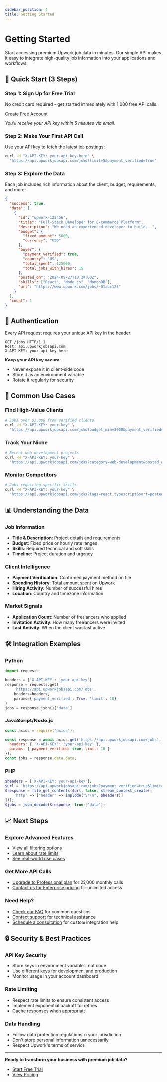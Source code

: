 ```yaml
---
sidebar_position: 4
title: Getting Started
---
```


# Getting Started

Start accessing premium Upwork job data in minutes. Our simple API makes it easy to integrate high-quality job information into your applications and workflows.

## 🚀 Quick Start (3 Steps)

### Step 1: Sign Up for Free Trial

No credit card required - get started immediately with 1,000 free API calls.

[Create Free Account](mailto:sales@upworkjobsapi.com?subject=Free%20Trial%20Signup)

*You'll receive your API key within 5 minutes via email.*

### Step 2: Make Your First API Call

Use your API key to fetch the latest job postings:

```bash
curl -H "X-API-KEY: your-api-key-here" \
  "https://api.upworkjobsapi.com/jobs?limit=5&payment_verified=true"
```

### Step 3: Explore the Data

Each job includes rich information about the client, budget, requirements, and more:

```json
{
  "success": true,
  "data": [
    {
      "id": "upwork-123456",
      "title": "Full-Stack Developer for E-commerce Platform",
      "description": "We need an experienced developer to build...",
      "budget": {
        "fixed_amount": 5000,
        "currency": "USD"
      },
      "buyer": {
        "payment_verified": true,
        "country": "US",
        "total_spent": 125000,
        "total_jobs_with_hires": 15
      },
      "posted_on": "2024-09-27T10:30:00Z",
      "skills": ["React", "Node.js", "MongoDB"],
      "url": "https://www.upwork.com/jobs/~01abc123"
    }
  ],
  "count": 1
}
```

## 🔑 Authentication

Every API request requires your unique API key in the header:

```http
GET /jobs HTTP/1.1
Host: api.upworkjobsapi.com
X-API-KEY: your-api-key-here
```

**Keep your API key secure:**
- Never expose it in client-side code
- Store it as an environment variable
- Rotate it regularly for security

## 🎯 Common Use Cases

### Find High-Value Clients
```bash
# Jobs over $3,000 from verified clients
curl -H "X-API-KEY: your-key" \
  "https://api.upworkjobsapi.com/jobs?budget_min=3000&payment_verified=true"
```

### Track Your Niche
```bash
# Recent web development projects
curl -H "X-API-KEY: your-key" \
  "https://api.upworkjobsapi.com/jobs?category=web-development&posted_after=2024-09-20T00:00:00Z"
```

### Monitor Competitors
```bash
# Jobs requiring specific skills
curl -H "X-API-KEY: your-key" \
  "https://api.upworkjobsapi.com/jobs?tags=react,typescript&sort=posted_on_desc"
```

## 📊 Understanding the Data

### Job Information
- **Title & Description**: Project details and requirements
- **Budget**: Fixed price or hourly rate ranges
- **Skills**: Required technical and soft skills
- **Timeline**: Project duration and urgency

### Client Intelligence
- **Payment Verification**: Confirmed payment method on file
- **Spending History**: Total amount spent on Upwork
- **Hiring Activity**: Number of successful hires
- **Location**: Country and timezone information

### Market Signals
- **Application Count**: Number of freelancers who applied
- **Invitation Activity**: How many freelancers were invited
- **Last Activity**: When the client was last active

## 🛠️ Integration Examples

### Python
```python
import requests

headers = {'X-API-KEY': 'your-api-key'}
response = requests.get(
    'https://api.upworkjobsapi.com/jobs',
    headers=headers,
    params={'payment_verified': True, 'limit': 10}
)
jobs = response.json()['data']
```

### JavaScript/Node.js
```javascript
const axios = require('axios');

const response = await axios.get('https://api.upworkjobsapi.com/jobs', {
  headers: { 'X-API-KEY': 'your-api-key' },
  params: { payment_verified: true, limit: 10 }
});
const jobs = response.data.data;
```

### PHP
```php
$headers = ['X-API-KEY: your-api-key'];
$url = 'https://api.upworkjobsapi.com/jobs?payment_verified=true&limit=10';
$response = file_get_contents($url, false, stream_context_create([
    'http' => ['header' => implode("\r\n", $headers)]
]));
$jobs = json_decode($response, true)['data'];
```

## 📈 Next Steps

### Explore Advanced Features
- [View all filtering options](/docs/api/filtering)
- [Learn about rate limits](/docs/support/rate-limits)
- [See real-world use cases](/docs/use-cases)

### Get More API Calls
- [Upgrade to Professional plan](/docs/pricing) for 25,000 monthly calls
- [Contact us for Enterprise pricing](/docs/support/contact) for unlimited access

### Need Help?
- [Check our FAQ](/docs/support/faq) for common questions
- [Contact support](/docs/support/contact) for technical assistance
- [Schedule a consultation](mailto:sales@upworkjobsapi.com?subject=Integration%20Help) for custom integration help

## 🔒 Security & Best Practices

### API Key Security
- Store keys in environment variables, not code
- Use different keys for development and production
- Monitor usage in your account dashboard

### Rate Limiting
- Respect rate limits to ensure consistent access
- Implement exponential backoff for retries
- Cache responses when appropriate

### Data Handling
- Follow data protection regulations in your jurisdiction
- Don't store personal information unnecessarily
- Respect Upwork's terms of service

---

**Ready to transform your business with premium job data?**

- [Start Free Trial](mailto:sales@upworkjobsapi.com?subject=Free%20Trial%20Signup)
- [View Pricing](/docs/pricing)
